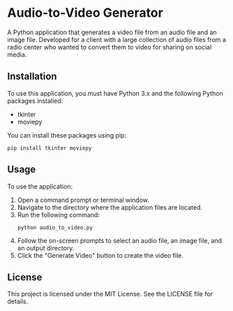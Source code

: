 <!DOCTYPE html>
<html>
<head>
<title>Audio-to-Video Generator</title>
</head>
<body>
<h1>Audio-to-Video Generator</h1>
<p>A Python application that generates a video file from an audio file and an image file. Developed for a client with a large collection of audio files from a radio center who wanted to convert them to video for sharing on social media.</p>

<h2>Installation</h2>
<p>To use this application, you must have Python 3.x and the following Python packages installed:</p>
<ul>
<li>tkinter</li>
<li>moviepy</li>
</ul>
<p>You can install these packages using pip:</p>
<pre><code>pip install tkinter moviepy</code></pre>
<h2>Usage</h2>
<p>To use the application:</p>
<ol>
<li>Open a command prompt or terminal window.</li>
<li>Navigate to the directory where the application files are located.</li>
<li>Run the following command:</li>
<pre><code>python audio_to_video.py</code></pre>
<li>Follow the on-screen prompts to select an audio file, an image file, and an output directory.</li>
<li>Click the "Generate Video" button to create the video file.</li>
</ol>
<h2>License</h2>
<p>This project is licensed under the MIT License. See the LICENSE file for details.</p>
</body>
</html>
